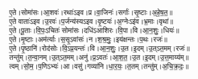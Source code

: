 

  
ए॒ते।सोमा॑सः।आ॒शवः॑।रथाः॑ऽइव।प्र।वा॒जिनः॑।सर्गाः॑।सृ॒ष्टाः।अ॒हे॒ष॒त॒॥  
ए॒ते वाताः॑ऽइव।उ॒रवः॑।प॒र्जन्य॑स्यऽइव।वृ॒ष्टयः॑।अ॒ग्नेःऽइ॑व।भ्र॒माः।वृथा॑॥  
ए॒ते।पू॒ताः।वि॒पः॒ऽचितः॑ सोमा॑सः।दधि॑ऽआशिरः।वि॒पा।वि।आ॒न॒शुः॒।धियः॑॥  
ए॒ते।मृ॒ष्टाः।अम॑र्त्याः।स॒सृ॒ऽवांसः॑।न।श॒श्र॒मुः॒।इय॑क्षन्तः।प॒थः।रजः॑॥  
ए॒ते।पृ॒ष्ठानि॑।रोद॑सोः।वि॒ऽप्र॒यन्तः॑।वि।आ॒न॒शुः॒।उ॒त।इ॒दम्।उ॒त्ऽत॒मम्।रजः॑॥  
तन्तु॑म्।त॒न्वा॒नम्।उ॒त्ऽत॒मम्।अनु॑।प्र॒ऽवतः॑।आ॒श॒त॒।उ॒त।इ॒दम्।उ॒त्त॒माय्य॑म्॥  
त्वम्।सो॒म॒।प॒णिऽभ्यः॑।आ।वसु॑।गव्या॑नि।धा॒र॒यः॒।त॒तम्।तन्तु॑म्।अ॒चि॒क्र॒दः॒॥  
